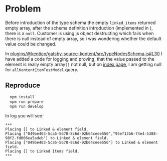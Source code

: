 # Problem

Before introduction of the type schema the empty `linked_items` returned empty array, after the schema definition introduction (implemented in ), there is a `null`. Customer is using js object destructing which fails when there is null instead of empty array, so i was wondering whether the default value could be changed.

In [plugins/@kentico/gatsby-source-kontent/src/typeNodesSchema.js#L30](plugins/@kentico/gatsby-source-kontent/src/typeNodesSchema.js#L30) I have added a code for logging and proving, that the value passed to the element is really empty array`[]` not null, but on [index page](src/pages/index.js), I am getting null for `allKontentItemTestModel` query.

## Reproduce

```sh
  npm install
  npm run prepare
  npm run develop
```

In log you will see:

```plain
***
Placing [] to Linked & element field.
Placing ["049be403-5ca5-5678-8c6d-92b64ceee550","95ef13b6-74e4-5388-98f2-fd006ea5adeb"] to Linked & element field.
Placing ["049be403-5ca5-5678-8c6d-92b64ceee550"] to Linked & element field.
Placing [] to Linked Items field.
***
```
